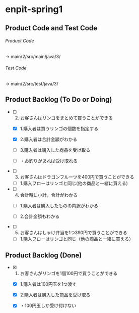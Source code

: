 # enpit-spring1
## Product Code and Test Code
###### Product Code
 -> main/2/src/main/java/3/
###### Test Code
 -> main/2/src/test/java/3/
## Product Backlog (To Do or Doing)
- [ ] 2. お客さんはリンゴをまとめて買うことができる

  - [x] 1.購入者は買うリンゴの個数を指定する

  - [x] 2.購入者は合計金額がわかる

  - [ ] 3.購入者は購入した商品を受け取る

   - [ ] ・お釣りがあれば受け取れる
- [ ] 3. お客さんはドラゴンフルーツを400円で買うことができる

  - [ ] 1.購入フローはリンゴと同じ(他の商品と一緒に買える)

- [ ] 4. 会計時に小計，合計がわかる

  - [ ] 1.購入者は購入したものの内訳がわかる

  - [ ] 2.合計金額もわかる
- [ ] 5. お客さんはしゃけ弁当を1つ390円で買うことができる

  - [ ] 1.購入フローはリンゴと同じ（他の商品と一緒に買える）

## Product Backlog (Done)
- [x] 1. お客さんがリンゴを1個100円で買うことができる

  - [x] 1.購入者は100円玉を1つ渡す

  - [x] 2.購入者は購入した商品を受け取る

   - [x]  ・100円玉しか受け付けない